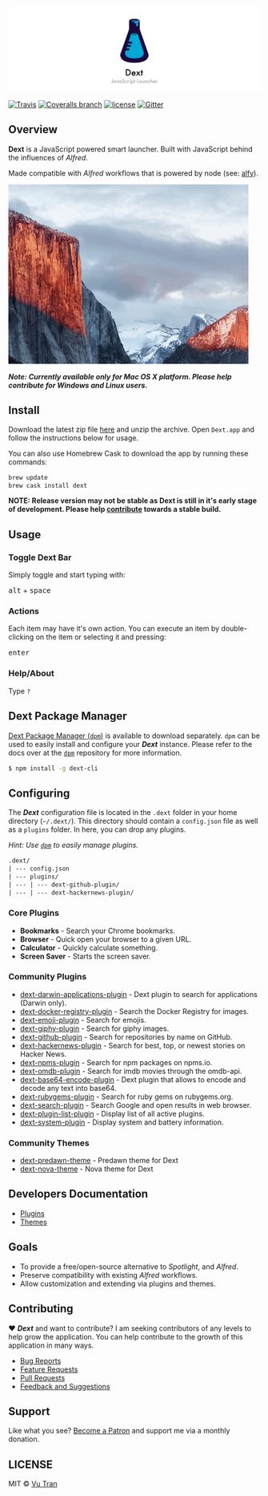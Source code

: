 ![](./resources/banner.png?raw=true)

[![Travis](https://img.shields.io/travis/DextApp/dext/develop.svg?maxAge=2592000&style=flat-square)](https://travis-ci.org/DextApp/dext) [![Coveralls branch](https://img.shields.io/coveralls/DextApp/dext/develop.svg?maxAge=2592000&style=flat-square)](https://coveralls.io/github/DextApp/dext) [![license](https://img.shields.io/github/license/DextApp/dext.svg?maxAge=2592000&style=flat-square)](LICENSE) [![Gitter](https://img.shields.io/gitter/room/nwjs/nw.js.svg?style=flat-square)](https://gitter.im/dext-app/Lobby)

## Overview

**Dext** is a JavaScript powered smart launcher. Built with JavaScript behind the influences of _Alfred_.

Made compatible with _Alfred_ workflows that is powered by node (see: [alfy](https://github.com/sindresorhus/alfy)).

![](screenshot.gif?raw=true)

**_Note: Currently available only for Mac OS X platform. Please help contribute for Windows and Linux users._**

## Install

Download the latest zip file [here](https://github.com/DextApp/dext/releases/) and unzip the archive. Open `Dext.app` and follow the instructions below for usage.

You can also use Homebrew Cask to download the app by running these commands:

```
brew update
brew cask install dext
```

**NOTE: Release version may not be stable as Dext is still in it's early stage of development. Please help [contribute](CONTRIBUTING.md) towards a stable build.**

## Usage

### Toggle Dext Bar

Simply toggle and start typing with:

<kbd>alt</kbd> + <kbd>space</kbd>

### Actions

Each item may have it's own action. You can execute an item by double-clicking on the item or selecting it and pressing:

<kbd>enter</kbd>

### Help/About

Type `?`

## Dext Package Manager

[Dext Package Manager (`dpm`)](https://github.com/DextApp/dext-cli) is available to download separately. `dpm` can be used to easily install and configure your ***Dext*** instance. Please refer to the docs over at the [`dpm`](https://github.com/DextApp/dext-cli) repository for more information.

```bash
$ npm install -g dext-cli
```

## Configuring

The **_Dext_** configuration file is located in the `.dext` folder in your home directory (`~/.dext/`). This directory should contain a `config.json` file as well as a `plugins` folder. In here, you can drop any plugins.

_Hint: Use [`dpm`](https://github.com/DextApp/dext-cli) to easily manage plugins._

```
.dext/
| --- config.json
| --- plugins/
| --- | --- dext-github-plugin/
| --- | --- dext-hackernews-plugin/
```

### Core Plugins

* **Bookmarks** - Search your Chrome bookmarks.
* **Browser** - Quick open your browser to a given URL.
* **Calculator** - Quickly calculate something.
* **Screen Saver** - Starts the screen saver.

### Community Plugins

* [dext-darwin-applications-plugin](https://github.com/vutran/dext-darwin-applications-plugin) - Dext plugin to search for applications (Darwin only).
* [dext-docker-registry-plugin](https://github.com/vutran/dext-docker-registry-plugin) - Search the Docker Registry for images.
* [dext-emoji-plugin](https://github.com/vutran/dext-emoji-plugin) - Search for emojis.
* [dext-giphy-plugin](https://github.com/adnasa/dext-giphy-plugin) - Search for giphy images.
* [dext-github-plugin](https://github.com/vutran/dext-github-plugin) - Search for repositories by name on GitHub.
* [dext-hackernews-plugin](https://github.com/vutran/dext-hackernews-plugin) - Search for best, top, or newest stories on Hacker News.
* [dext-npms-plugin](https://github.com/hypebeast/dext-npms-plugin) - Search for npm packages on npms.io.
* [dext-omdb-plugin](https://github.com/adnasa/dext-omdb-plugin) - Search for imdb movies through the omdb-api.
* [dext-base64-encode-plugin](https://github.com/brpaz/dext-base64-encode-plugin) - Dext plugin that allows to encode and decode any text into base64.
* [dext-rubygems-plugin](https://github.com/akz92/dext-rubygems-plugin) - Search for ruby gems on rubygems.org.
* [dext-search-plugin](https://github.com/justinpchang/dext-search-plugin) - Search Google and open results in web browser.
* [dext-plugin-list-plugin](https://github.com/justinpchang/dext-plugin-list-plugin) - Display list of all active plugins.
* [dext-system-plugin](https://github.com/justinpchang/dext-system-plugin) - Display system and battery information.

### Community Themes

* [dext-predawn-theme](https://github.com/adnasa/dext-predawn-theme) - Predawn theme for Dext
* [dext-nova-theme](https://github.com/vutran/dext-nova-theme) - Nova theme for Dext

## Developers Documentation

* [Plugins](docs/PLUGINS.md)
* [Themes](docs/THEMES.md)

## Goals

* To provide a free/open-source alternative to _Spotlight_, and _Alfred_.
* Preserve compatibility with existing _Alfred_ workflows.
* Allow customization and extending via plugins and themes.

## Contributing

♥ **_Dext_** and want to contribute? I am seeking contributors of any levels to help grow the application. You can help contribute to the growth of this application in many ways.

* [Bug Reports](CONTRIBUTING.md#bug-reports)
* [Feature Requests](CONTRIBUTING.md#feature-requests)
* [Pull Requests](CONTRIBUTING.md#pull-requests)
* [Feedback and Suggestions](CONTRIBUTING.md#feedback-and-suggestions)

## Support

Like what you see? [Become a Patron](https://www.patreon.com/vutran) and support me via a monthly donation.

## LICENSE

MIT © [Vu Tran](https://github.com/vutran/)
